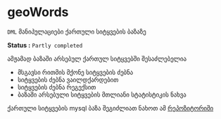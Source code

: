 # geoWords
 `DML` მანიპულაციები ქართული სიტყვების ბაზაზე

**Status :** <code>Partly completed</code>



ამჟამად ბაზაში არსებულ ქართულ სიტყვებში შესაძლებელია
* მსგავსი რითმის მქონე სიტყვების ძებნა
* სიტყვების ძებნა ვაილდქარდებით
* სიტყვების ძებნა რეგექსით
* ბაზაში არსებული სიტყვების მთლიანი სტატისტიკის ნახვა

ქართული სიტყვების  mysql ბაზა შეგიძლიათ ნახოთ ამ [რეპოზიტორიში](https://github.com/bumbeishvili/GeoWordsDatabase)
